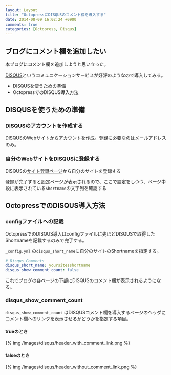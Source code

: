 ```yaml
---
layout: Layout
title: "OctopressにDISQUSのコメント欄を導入する"
date: 2014-08-09 16:02:24 +0900
comments: true
categories: [Octopress, Disqus]
---
```

## ブログにコメント欄を追加したい
本ブログにコメント欄を追加しようと思い立った。

[DISQUS](https://disqus.com/)というコミュニケーションサービスが好評のようなので導入してみる。

* DISQUSを使うための準備
* OctopressでのDISQUS導入方法

## DISQUSを使うための準備
### DISQUSのアカウントを作成する
[DISQUS](https://disqus.com/)のWebサイトからアカウントを作成。登録に必要なのはメールアドレスのみ。

### 自分のWebサイトをDISQUSに登録する
DISQUSの[サイト登録ページ](https://disqus.com/admin/create/)から自分のサイトを登録する

登録が完了すると設定ページが表示されるので、ここで設定をしつつ、ページ中段に表示されている```Shortname```の文字列を確認する

## OctopressでのDISQUS導入方法
### configファイルへの記載
OctopressでのDISQUS導入はconfigファイルに先ほどDISQUSで取得したShortnameを記載するのみで完了する。

 ```_config.yml``` の```disqus_short_name```に自分のサイトのShortnameを指定する。

``` yml _config.yml
# Disqus Comments
disqus_short_name: yoursitesshortname
disqus_show_comment_count: false
```

これでブログの各ページの下部にDISQUSのコメント欄が表示されるようになる。

### disqus_show_comment_count

```disqus_show_comment_count``` はDISQUSコメント欄を導入するページのヘッダにコメント欄へのリンクを表示させるかどうかを指定する項目。

#### trueのとき
{% img /images/disqus/header_with_comment_link.png %}

#### falseのとき
{% img /images/disqus/header_without_comment_link.png %}
